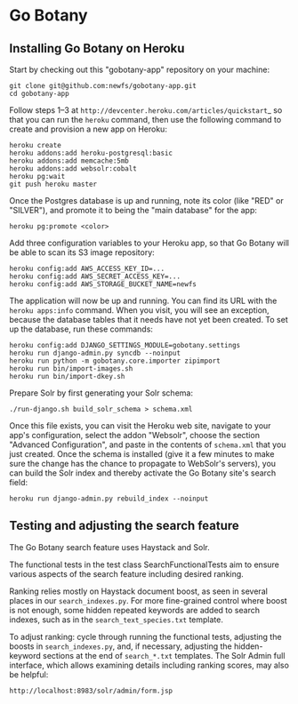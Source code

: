 Go Botany
=========

Installing Go Botany on Heroku
------------------------------

Start by checking out this "gobotany-app" repository on your machine:

    git clone git@github.com:newfs/gobotany-app.git
    cd gobotany-app

Follow steps 1–3 at `http://devcenter.heroku.com/articles/quickstart`_
so that you can run the ``heroku`` command, then use the following
command to create and provision a new app on Heroku:

    heroku create
    heroku addons:add heroku-postgresql:basic
    heroku addons:add memcache:5mb
    heroku addons:add websolr:cobalt
    heroku pg:wait
    git push heroku master

Once the Postgres database is up and running, note its color (like "RED"
or "SILVER"), and promote it to being the "main database" for the app:

    heroku pg:promote <color>

Add three configuration variables to your Heroku app, so that Go Botany
will be able to scan its S3 image repository:

    heroku config:add AWS_ACCESS_KEY_ID=...
    heroku config:add AWS_SECRET_ACCESS_KEY=...
    heroku config:add AWS_STORAGE_BUCKET_NAME=newfs

The application will now be up and running.  You can find its URL with
the ``heroku apps:info`` command.  When you visit, you will see an
exception, because the database tables that it needs have not yet been
created.  To set up the database, run these commands:

    heroku config:add DJANGO_SETTINGS_MODULE=gobotany.settings
    heroku run django-admin.py syncdb --noinput
    heroku run python -m gobotany.core.importer zipimport
    heroku run bin/import-images.sh
    heroku run bin/import-dkey.sh

Prepare Solr by first generating your Solr schema:

    ./run-django.sh build_solr_schema > schema.xml

Once this file exists, you can visit the Heroku web site, navigate to
your app's configuration, select the addon "Websolr", choose the section
"Advanced Configuration", and paste in the contents of ``schema.xml``
that you just created.  Once the schema is installed (give it a few
minutes to make sure the change has the chance to propagate to WebSolr's
servers), you can build the Solr index and thereby activate the Go
Botany site's search field:

    heroku run django-admin.py rebuild_index --noinput


Testing and adjusting the search feature
----------------------------------------

The Go Botany search feature uses Haystack and Solr.

The functional tests in the test class SearchFunctionalTests aim to
ensure various aspects of the search feature including desired ranking.

Ranking relies mostly on Haystack document boost, as seen in several
places in our `search_indexes.py`. For more fine-grained control where
boost is not enough, some hidden repeated keywords are added to search
indexes, such as in the `search_text_species.txt` template.

To adjust ranking: cycle through running the functional tests, adjusting
the boosts in `search_indexes.py`, and, if necessary, adjusting the
hidden-keyword sections at the end of `search_*.txt` templates. The Solr
Admin full interface, which allows examining details including ranking
scores, may also be helpful:

    http://localhost:8983/solr/admin/form.jsp
